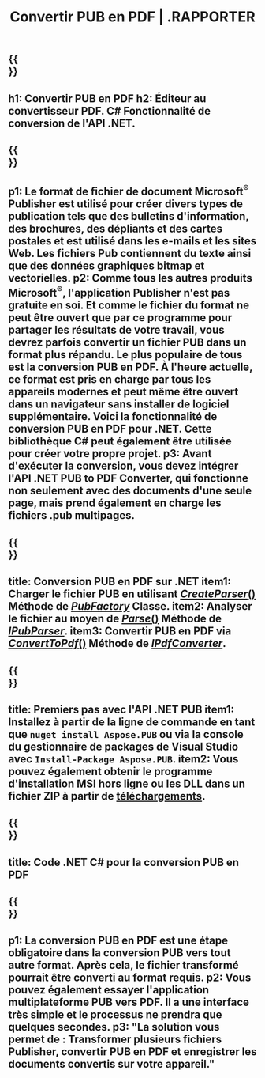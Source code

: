 ﻿---
translation: true
template: /_templates/conversion-child-net.md
title: Convertir PUB en PDF | .RAPPORTER
description: Convertissez PUB en PDF à l'aide de l'API .NET sur n'importe quelle plate-forme. Fonctionnalité de conversion d'éditeur facile à intégrer dans votre solution.
url: /net/conversion/pub-to-pdf/
metakeywords: pub en pdf net, convertir pub en pdf net, pub en pdf convertisseur c#, convertir pub en pdf c#, pub en pdf c#
family: pub
platformtag: net
feature: conversion
---

{{<section banner>}}
---
h1: Convertir PUB en PDF
h2: Éditeur au convertisseur PDF. С# Fonctionnalité de conversion de l'API .NET.
---

{{<section overview>}}
---
p1: Le format de fichier de document Microsoft<sup>®</sup> Publisher est utilisé pour créer divers types de publication tels que des bulletins d'information, des brochures, des dépliants et des cartes postales et est utilisé dans les e-mails et les sites Web. Les fichiers Pub contiennent du texte ainsi que des données graphiques bitmap et vectorielles.
p2: Comme tous les autres produits Microsoft<sup>®</sup>, l'application Publisher n'est pas gratuite en soi. Et comme le fichier du format ne peut être ouvert que par ce programme pour partager les résultats de votre travail, vous devrez parfois convertir un fichier PUB dans un format plus répandu. Le plus populaire de tous est la conversion PUB en PDF. À l'heure actuelle, ce format est pris en charge par tous les appareils modernes et peut même être ouvert dans un navigateur sans installer de logiciel supplémentaire. Voici la fonctionnalité de conversion PUB en PDF pour .NET. Cette bibliothèque C# peut également être utilisée pour créer votre propre projet.
p3: Avant d'exécuter la conversion, vous devez intégrer l'API .NET PUB to PDF Converter, qui fonctionne non seulement avec des documents d'une seule page, mais prend également en charge les fichiers .pub multipages.
---

{{<section feature1>}}
---
title: Conversion PUB en PDF sur .NET
item1: Charger le fichier PUB en utilisant [*CreateParser*()](https://apireference.aspose.com/pub/net/aspose.pub/pubfactory/methods/createparser/index) Méthode de [*PubFactory*](https://apireference.aspose.com/pub/net/aspose.pub/pubfactory) Classe.
item2: Analyser le fichier au moyen de [*Parse*()](https://apireference.aspose.com/pub/net/aspose.pub/ipubparser/methods/parse) Méthode de [*IPubParser*](https://apireference.aspose.com/pub/net/aspose.pub/ipubparser).
item3: Convertir PUB en PDF via [*ConvertToPdf*()](https://apireference.aspose.com/pub/net/aspose.pub/ipdfconverter/methods/converttopdf) Méthode de [*IPdfConverter*](https://apireference.aspose.com/pub/net/aspose.pub/ipdfconverter).
---

{{<section feature2>}}
---
title: Premiers pas avec l'API .NET PUB
item1: Installez à partir de la ligne de commande en tant que ```nuget install Aspose.PUB``` ou via la console du gestionnaire de packages de Visual Studio avec ```Install-Package Aspose.PUB```.
item2: Vous pouvez également obtenir le programme d'installation MSI hors ligne ou les DLL dans un fichier ZIP à partir de [téléchargements](https://downloads.aspose.com/pub/net).
---

{{<section codeexample>}}
---
title: Code .NET C# pour la conversion PUB en PDF
---

{{<section summary>}}
---
p1: La conversion PUB en PDF est une étape obligatoire dans la conversion PUB vers tout autre format. Après cela, le fichier transformé pourrait être converti au format requis.
p2: Vous pouvez également essayer l'application multiplateforme PUB vers PDF. Il a une interface très simple et le processus ne prendra que quelques secondes.
p3: "La solution vous permet de : Transformer plusieurs fichiers Publisher, convertir PUB en PDF et enregistrer les documents convertis sur votre appareil."
---
